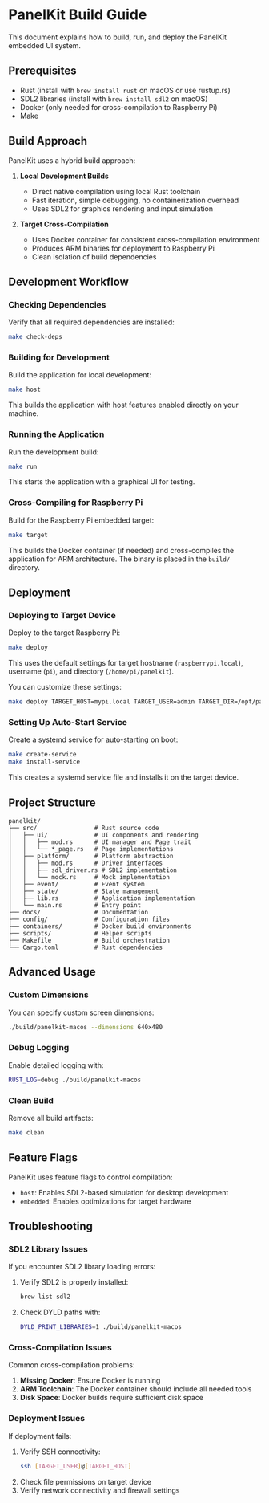 # PanelKit Build Guide

This document explains how to build, run, and deploy the PanelKit embedded UI system.

## Prerequisites

- Rust (install with `brew install rust` on macOS or use rustup.rs)
- SDL2 libraries (install with `brew install sdl2` on macOS)
- Docker (only needed for cross-compilation to Raspberry Pi)
- Make

## Build Approach

PanelKit uses a hybrid build approach:

1. **Local Development Builds**
   - Direct native compilation using local Rust toolchain
   - Fast iteration, simple debugging, no containerization overhead
   - Uses SDL2 for graphics rendering and input simulation

2. **Target Cross-Compilation**
   - Uses Docker container for consistent cross-compilation environment
   - Produces ARM binaries for deployment to Raspberry Pi
   - Clean isolation of build dependencies

## Development Workflow

### Checking Dependencies

Verify that all required dependencies are installed:

```bash
make check-deps
```

### Building for Development

Build the application for local development:

```bash
make host
```

This builds the application with host features enabled directly on your machine.

### Running the Application

Run the development build:

```bash
make run
```

This starts the application with a graphical UI for testing.

### Cross-Compiling for Raspberry Pi

Build for the Raspberry Pi embedded target:

```bash
make target
```

This builds the Docker container (if needed) and cross-compiles the application for ARM architecture. The binary is placed in the `build/` directory.

## Deployment

### Deploying to Target Device

Deploy to the target Raspberry Pi:

```bash
make deploy
```

This uses the default settings for target hostname (`raspberrypi.local`), username (`pi`), and directory (`/home/pi/panelkit`).

You can customize these settings:

```bash
make deploy TARGET_HOST=mypi.local TARGET_USER=admin TARGET_DIR=/opt/panelkit
```

### Setting Up Auto-Start Service

Create a systemd service for auto-starting on boot:

```bash
make create-service
make install-service
```

This creates a systemd service file and installs it on the target device.

## Project Structure

```
panelkit/
├── src/                # Rust source code
│   ├── ui/             # UI components and rendering
│   │   ├── mod.rs      # UI manager and Page trait
│   │   └── *_page.rs   # Page implementations
│   ├── platform/       # Platform abstraction
│   │   ├── mod.rs      # Driver interfaces
│   │   ├── sdl_driver.rs # SDL2 implementation
│   │   └── mock.rs     # Mock implementation
│   ├── event/          # Event system
│   ├── state/          # State management
│   ├── lib.rs          # Application implementation
│   └── main.rs         # Entry point
├── docs/               # Documentation
├── config/             # Configuration files
├── containers/         # Docker build environments
├── scripts/            # Helper scripts
├── Makefile            # Build orchestration
└── Cargo.toml          # Rust dependencies
```

## Advanced Usage

### Custom Dimensions

You can specify custom screen dimensions:

```bash
./build/panelkit-macos --dimensions 640x480
```

### Debug Logging

Enable detailed logging with:

```bash
RUST_LOG=debug ./build/panelkit-macos
```

### Clean Build

Remove all build artifacts:

```bash
make clean
```

## Feature Flags

PanelKit uses feature flags to control compilation:

- `host`: Enables SDL2-based simulation for desktop development
- `embedded`: Enables optimizations for target hardware

## Troubleshooting

### SDL2 Library Issues

If you encounter SDL2 library loading errors:

1. Verify SDL2 is properly installed:
   ```bash
   brew list sdl2
   ```

2. Check DYLD paths with:
   ```bash
   DYLD_PRINT_LIBRARIES=1 ./build/panelkit-macos
   ```

### Cross-Compilation Issues

Common cross-compilation problems:

1. **Missing Docker**: Ensure Docker is running
2. **ARM Toolchain**: The Docker container should include all needed tools
3. **Disk Space**: Docker builds require sufficient disk space

### Deployment Issues

If deployment fails:

1. Verify SSH connectivity:
   ```bash
   ssh [TARGET_USER]@[TARGET_HOST]
   ```
2. Check file permissions on target device
3. Verify network connectivity and firewall settings
